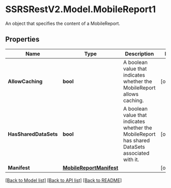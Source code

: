 # SSRSRestV2.Model.MobileReport1
An object that specifies the content of a MobileReport.

## Properties

Name | Type | Description | Notes
------------ | ------------- | ------------- | -------------
**AllowCaching** | **bool** | A boolean value that indicates whether the MobileReport allows caching. | [optional] 
**HasSharedDataSets** | **bool** | A boolean value that indicates whether the MobileReport has shared DataSets associated with it. | [optional] 
**Manifest** | [**MobileReportManifest**](MobileReportManifest.md) |  | [optional] 

[[Back to Model list]](../../README.md#documentation-for-models) [[Back to API list]](../../README.md#documentation-for-api-endpoints) [[Back to README]](../../README.md)

